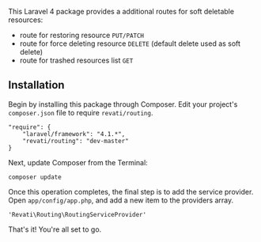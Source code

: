 This Laravel 4 package provides a additional routes for soft deletable resources:

- route for restoring resource `PUT/PATCH`
- route for force deleting resource `DELETE` (default delete used as soft delete)
- route for trashed resources list `GET`

## Installation

Begin by installing this package through Composer. Edit your project's `composer.json` file to require `revati/routing`.

    "require": {
        "laravel/framework": "4.1.*",
        "revati/routing": "dev-master"
    }

Next, update Composer from the Terminal:

    composer update

Once this operation completes, the final step is to add the service provider. Open `app/config/app.php`, and add a new item to the providers array.

    'Revati\Routing\RoutingServiceProvider'

That's it! You're all set to go.

